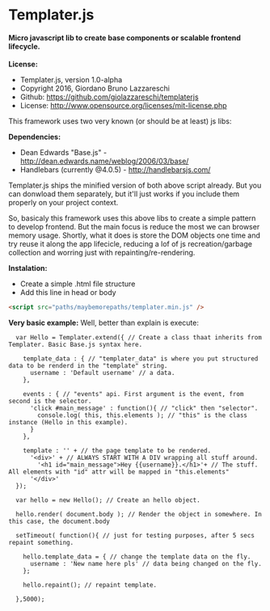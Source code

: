 # Templater.js

#### Micro javascript lib to create base components or scalable frontend lifecycle.

**License:**

* Templater.js, version 1.0-alpha
* Copyright 2016, Giordano Bruno Lazzareschi
* Github: https://github.com/giolazzareschi/templaterjs
* License: http://www.opensource.org/licenses/mit-license.php

This framework uses two very known (or should be at least) js libs:

**Dependencies:**
* Dean Edwards "Base.js" - http://dean.edwards.name/weblog/2006/03/base/
* Handlebars (currently @4.0.5) - http://handlebarsjs.com/

Templater.js ships the minified version of both above script already. But you can donwload them separately, but it'll just works if you include them properly on your project context.

So, basicaly this framework uses this above libs to create a simple pattern to develop frontend. But the main focus is reduce the most we can browser memory usage. Shortly, what it does is store the DOM objects one time and try reuse it along the app lifecicle, reducing a lof of js recreation/garbage collection and worring just with repainting/re-rendering.

**Instalation:**

* Create a simple .html file structure
* Add this line in head or body
``` html
<script src="paths/maybemorepaths/templater.min.js" />
```

**Very basic example:**
Well, better than explain is execute:

```javascript:
  var Hello = Templater.extend({ // Create a class thaat inherits from Templater. Basic Base.js syntax here.
  
    template_data : { // "templater_data" is where you put structured data to be renderd in the "template" string.
      username : 'Default username' // a data.
    },
  
    events : { // "events" api. First argument is the event, from second is the selector.
      'click #main_message' : function(){ // "click" then "selector". 
        console.log( this, this.elements ); // "this" is the class instance (Hello in this example).
      }
    },
  
    template : '' + // the page template to be rendered.
      '<div>' + // ALWAYS START WITH A DIV wrapping all stuff around.
        '<h1 id="main_message">Hey {{username}}.</h1>'+ // The stuff. All elements with "id" attr will be mapped in "this.elements"
      '</div>'
  });
  
  var hello = new Hello(); // Create an hello object. 
  
  hello.render( document.body ); // Render the object in somewhere. In this case, the document.body
  
  setTimeout( function(){ // just for testing purposes, after 5 secs repaint something.
  
    hello.template_data = { // change the template data on the fly.
      username : 'New name here pls' // data being changed on the fly.
    };
    
    hello.repaint(); // repaint template.
    
  },5000);
````
